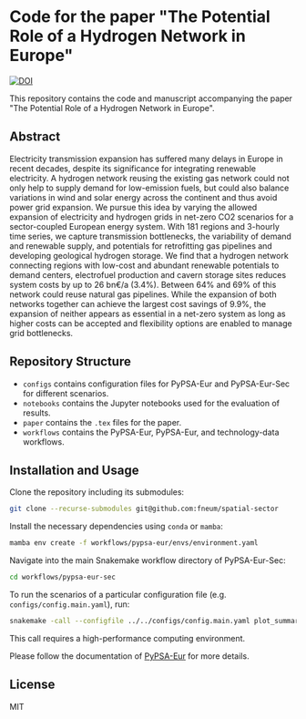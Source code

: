 # Code for the paper "The Potential Role of a Hydrogen Network in Europe"

[![DOI](https://zenodo.org/badge/513162844.svg)](https://zenodo.org/badge/latestdoi/513162844)


This repository contains the code and manuscript accompanying the paper "The Potential Role of a Hydrogen Network in Europe".

## Abstract

Electricity transmission expansion has suffered many delays in Europe in recent
decades, despite its significance for integrating renewable electricity. A
hydrogen network reusing the existing gas network could not only help to supply
demand for low-emission fuels, but could also balance variations in wind and
solar energy across the continent and thus avoid power grid expansion. We pursue
this idea by varying the allowed expansion of electricity and hydrogen grids in
net-zero CO2 scenarios for a sector-coupled European energy system. With 181
regions and 3-hourly time series, we capture transmission bottlenecks, the
variability of demand and renewable supply, and potentials for retrofitting gas
pipelines and developing geological hydrogen storage. We find that a hydrogen
network connecting regions with low-cost and abundant renewable potentials to
demand centers, electrofuel production and cavern storage sites reduces system
costs by up to  26 bn€/a (3.4%). Between 64% and
69% of this network could reuse natural gas pipelines. While the expansion of
both networks together can achieve the largest cost savings of
9.9%, the expansion of neither appears as essential in a net-zero
system as long as higher costs can be accepted and flexibility options are
enabled to manage grid bottlenecks.

## Repository Structure

- `configs` contains configuration files for PyPSA-Eur and PyPSA-Eur-Sec for different scenarios.
- `notebooks` contains the Jupyter notebooks used for the evaluation of results.
- `paper` contains the `.tex` files for the paper.
- `workflows` contains the PyPSA-Eur, PyPSA-Eur, and technology-data workflows.

## Installation and Usage

Clone the repository including its submodules:

```sh
git clone --recurse-submodules git@github.com:fneum/spatial-sector
```

Install the necessary dependencies using `conda` or `mamba`:

```sh
mamba env create -f workflows/pypsa-eur/envs/environment.yaml
```

Navigate into the main Snakemake workflow directory of PyPSA-Eur-Sec:

```sh
cd workflows/pypsa-eur-sec
```

To run the scenarios of a particular configuration file (e.g. `configs/config.main.yaml`), run:

```sh
snakemake -call --configfile ../../configs/config.main.yaml plot_summary
```

This call requires a high-performance computing environment.

Please follow the documentation of [PyPSA-Eur](https://pypsa-eur.readthedocs.io) for more details.

## License

MIT
